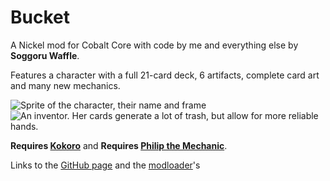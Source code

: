 # Bucket
A Nickel mod for Cobalt Core with code by me and everything else by **Soggoru Waffle**. 

Features a character with a full 21-card deck, 6 artifacts, complete card art and many new mechanics.

![Sprite of the character, their name and frame](https://github.com/TheJazMaster/Bucket/assets/47794482/1749bfa2-071b-4fc8-904e-274714a5052b)
![An inventor. Her cards generate a lot of trash, but allow for more reliable hands.](https://github.com/TheJazMaster/Bucket/assets/47794482/168ab6d0-23b6-4aec-b5ac-9c3bb458034f)

**Requires [Kokoro](https://github.com/Shockah/Cobalt-Core-Mods/tree/master/Kokoro)** and **Requires [Philip the Mechanic](https://github.com/FreezeDriedMangos/cc-PhilipTheMechanicMod)**.

Links to the [GitHub page](https://github.com/TheJazMaster/Bucket/) and the [modloader](https://github.com/Shockah/Nickel/releases/latest)'s
